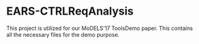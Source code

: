 # EARS-CTRLReqAnalysis
This project is utilized for our MoDELS'17 ToolsDemo paper. This contains all the necessary files for the demo purpose.
